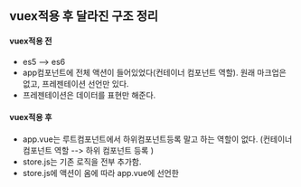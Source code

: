 ## vuex적용 후 달라진 구조 정리
#### vuex적용 전
- es5 --> es6
- app컴포넌트에 전체 액션이 들어있었다(컨테이너 컴포넌트 역할). 원래 마크업은 없고, 프레젠테이션 선언만 있다.
- 프레젠테이션은 데이터를 표현만 해준다. 

#### vuex적용 후
- app.vue는 루트컴포넌트에서 하위컴포넌트등록 말고 하는 역할이 없다. (컨테이너 컴포넌트 역할 --> 하위 컴포넌트 등록 )
- store.js는 기존 로직을 전부 추가함.
- store.js에 액션이 옴에 따라 app.vue에 선언한 


